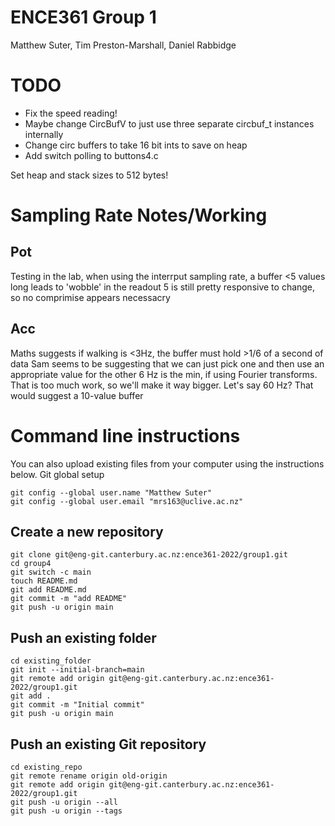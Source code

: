 # ENCE361 Group 1
Matthew Suter, Tim Preston-Marshall, Daniel Rabbidge

# TODO
- Fix the speed reading!
- Maybe change CircBufV to just use three separate circbuf_t instances internally
- Change circ buffers to take 16 bit ints to save on heap
- Add switch polling to buttons4.c

Set heap and stack sizes to 512 bytes!

# Sampling Rate Notes/Working
## Pot
Testing in the lab, when using the interrput sampling rate, a buffer <5 values long leads to 'wobble' in the readout
5 is still pretty responsive to change, so no comprimise appears necessacry

## Acc
Maths suggests if walking is <3Hz, the buffer must hold >1/6 of a second of data
Sam seems to be suggesting that we can just pick one and then use an appropriate value for the other
6 Hz is the min, if using Fourier transforms. That is too much work, so we'll make it way bigger. Let's say 60 Hz?
That would suggest a 10-value buffer

# Command line instructions

You can also upload existing files from your computer using the instructions below.
Git global setup

```
git config --global user.name "Matthew Suter"
git config --global user.email "mrs163@uclive.ac.nz"
```

## Create a new repository

```
git clone git@eng-git.canterbury.ac.nz:ence361-2022/group1.git
cd group4
git switch -c main
touch README.md
git add README.md
git commit -m "add README"
git push -u origin main
```

## Push an existing folder

```
cd existing_folder
git init --initial-branch=main
git remote add origin git@eng-git.canterbury.ac.nz:ence361-2022/group1.git
git add .
git commit -m "Initial commit"
git push -u origin main
```

## Push an existing Git repository

```
cd existing_repo
git remote rename origin old-origin
git remote add origin git@eng-git.canterbury.ac.nz:ence361-2022/group1.git
git push -u origin --all
git push -u origin --tags
```

